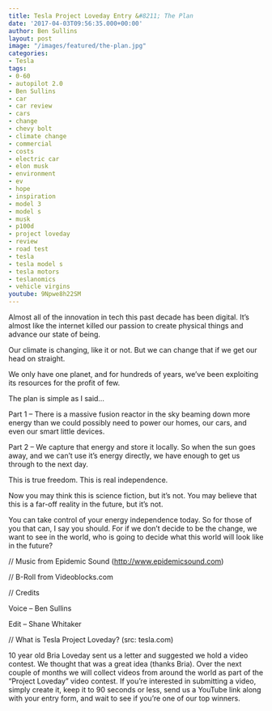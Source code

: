```yaml
---
title: Tesla Project Loveday Entry &#8211; The Plan
date: '2017-04-03T09:56:35.000+00:00'
author: Ben Sullins
layout: post
image: "/images/featured/the-plan.jpg"
categories:
- Tesla
tags:
- 0-60
- autopilot 2.0
- Ben Sullins
- car
- car review
- cars
- change
- chevy bolt
- climate change
- commercial
- costs
- electric car
- elon musk
- environment
- ev
- hope
- inspiration
- model 3
- model s
- musk
- p100d
- project loveday
- review
- road test
- tesla
- tesla model s
- tesla motors
- teslanomics
- vehicle virgins
youtube: 9Npwe8h22SM
---
```

Almost all of the innovation in tech this past decade has been digital. It&#8217;s almost like the internet killed our passion to create physical things and advance our state of being.

Our climate is changing, like it or not. But we can change that if we get our head on straight.

We only have one planet, and for hundreds of years, we’ve been exploiting its resources for the profit of few.

The plan is simple as I said…

Part 1 &#8211; There is a massive fusion reactor in the sky beaming down more energy than we could possibly need to power our homes, our cars, and even our smart little devices.

Part 2 &#8211; We capture that energy and store it locally. So when the sun goes away, and we can’t use it’s energy directly, we have enough to get us through to the next day.

This is true freedom. This is real independence.

Now you may think this is science fiction, but it’s not. You may believe that this is a far-off reality in the future, but it’s not.

You can take control of your energy independence today. So for those of you that can, I say you should. For if we don’t decide to be the change, we want to see in the world, who is going to decide what this world will look like in the future?

// Music from Epidemic Sound (http://www.epidemicsound.com)

// B-Roll from Videoblocks.com

// Credits

Voice &#8211; Ben Sullins

Edit &#8211; Shane Whitaker

// What is Tesla Project Loveday? (src: tesla.com)

10 year old Bria Loveday sent us a letter and suggested we hold a video contest. We thought that was a great idea (thanks Bria). Over the next couple of months we will collect videos from around the world as part of the &#8220;Project Loveday&#8221; video contest. If you’re interested in submitting a video, simply create it, keep it to 90 seconds or less, send us a YouTube link along with your entry form, and wait to see if you’re one of our top winners.
